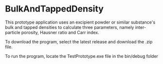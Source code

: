 # BulkAndTappedDensity
This prototype application uses an excipient powder or similar substance's bulk and tapped densities to calculate three parameters, namely inter-particle porosity, Hausner ratio and Carr index.

To download the program, select the latest release and download the .zip file.

To run the program, locate the TestPrototype.exe file in the bin/debug folder

